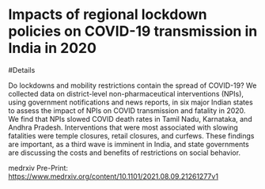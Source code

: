 # Impacts of regional lockdown policies on COVID-19 transmission in India in 2020


#Details

Do lockdowns and mobility restrictions contain the spread of COVID-19? We collected data on district-level non-pharmaceutical interventions (NPIs), using government notifications and news reports, in six major Indian states to assess the impact of NPIs on COVID transmission and fatality in 2020. We find that NPIs slowed COVID death rates in Tamil Nadu, Karnataka, and Andhra Pradesh. Interventions that were most associated with slowing fatalities were temple closures, retail closures, and curfews. These findings are important, as a third wave is imminent in India, and state governments are discussing the costs and benefits of restrictions on social behavior.

medrxiv Pre-Print: https://www.medrxiv.org/content/10.1101/2021.08.09.21261277v1